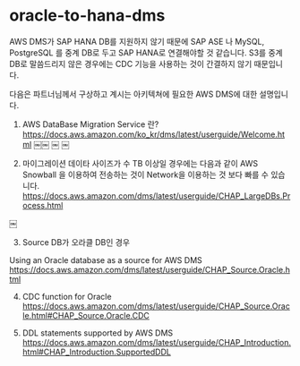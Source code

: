 # oracle-to-hana-dms

AWS DMS가 SAP HANA DB를 지원하지 않기 때문에 SAP ASE 나 MySQL, PostgreSQL 를 중계 DB로 두고 SAP HANA로 연결해야할 것 같습니다.
S3를 중계 DB로 말씀드리지 않은 경우에는 CDC 기능을 사용하는 것이 간결하지 않기 때문입니다.

다음은 파트너님께서 구상하고 계시는 아키텍쳐에 필요한 AWS DMS에 대한 설명입니다.

1. AWS DataBase Migration Service 란?
https://docs.aws.amazon.com/ko_kr/dms/latest/userguide/Welcome.html
￼￼
￼
￼


2. 마이그레이션 데이타 사이즈가 수 TB 이상일 경우에는 다음과 같이 AWS Snowball 을 이용하여 전송하는 것이 Network을 이용하는 것 보다 빠를 수 있습니다.
https://docs.aws.amazon.com/dms/latest/userguide/CHAP_LargeDBs.Process.html

￼

3. Source DB가 오라클 DB인 경우

Using an Oracle database as a source for AWS DMS
https://docs.aws.amazon.com/dms/latest/userguide/CHAP_Source.Oracle.html

4. CDC function for Oracle
https://docs.aws.amazon.com/dms/latest/userguide/CHAP_Source.Oracle.html#CHAP_Source.Oracle.CDC

5. DDL statements supported by AWS DMS
https://docs.aws.amazon.com/dms/latest/userguide/CHAP_Introduction.html#CHAP_Introduction.SupportedDDL

